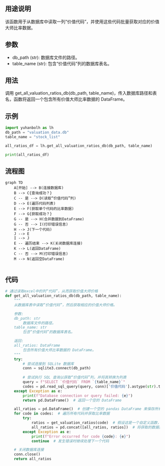 ## 用途说明

该函数用于从数据库中读取一列“价值代码”，并使用这些代码批量获取对应的价值大师比率数据。

## 参数

* db_path (str): 数据库文件的路径。
* table_name (str): 包含“价值代码”列的数据库表名。
## 用法

调用 get_all_valuation_ratios_db(db_path, table_name)，传入数据库路径和表名，函数将返回一个包含所有价值大师比率数据的 DataFrame。

## 示例

```python
import yuhanbolh as lh
db_path = "valuation_data.db"
table_name = "stock_list"

all_ratios_df = lh.get_all_valuation_ratios_db(db_path, table_name)

print(all_ratios_df)
```

## 流程图

```mermaid
graph TD
    A[开始] --> B(连接数据库)
    B --> C{查询成功？}
    C -- 是 --> D(读取“价值代码”列)
    D --> E(遍历代码列表)
    E --> F(获取单个代码的比率数据)
    F --> G{获取成功？}
    G -- 是 --> H(合并数据到DataFrame)
    G -- 否 --> I(打印错误信息)
    H --> J(下一个代码)
    J --> E
    I --> J
    E -- 遍历结束 --> K(关闭数据库连接)
    K --> L(返回DataFrame)
    C -- 否 --> M(打印错误信息)
    M --> N(返回空DataFrame)
    
```

## 代码

```python
# 通过读取excel中的列“代码”，从而获取价值大师价格
def get_all_valuation_ratios_db(db_path, table_name):
    """
    从数据库表中读取“价值代码”，然后获取相应的价值大师价格。

    参数:
    db_path: str
        数据库文件的路径。
    table_name: str
        包含“价值代码”的数据库表名。

    返回:
    all_ratios: DataFrame
        包含所有价值大师比率数据的 DataFrame。
    """
    try:
        # 尝试连接到 SQLite 数据库
        conn = sqlite3.connect(db_path)
        
        # 尝试执行 SQL 查询以获取“价值代码”列，并将其转换为列表
        query = f"SELECT `价值代码` FROM `{table_name}`"
        codes = pd.read_sql_query(query, conn)['价值代码'].astype(str).tolist()
    except Exception as e:
        print(f"Database connection or query failed: {e}")
        return pd.DataFrame()  # 返回一个空的 DataFrame

    all_ratios = pd.DataFrame()  # 创建一个空的 pandas DataFrame 来保存所有的比率数据
    for code in codes:  # 遍历所有代码并获取比率数据
        try:
            ratios = get_valuation_ratios(code)  # 假设这是一个自定义函数，用于获取价值大师比率
            all_ratios = pd.concat([all_ratios, ratios])  # 将获取的数据拼接到 DataFrame
        except Exception as e:
            print(f"Error occurred for code {code}: {e}")
            continue  # 发生错误时继续处理下一个代码

    # 关闭数据库连接
    conn.close()
    return all_ratios
```

